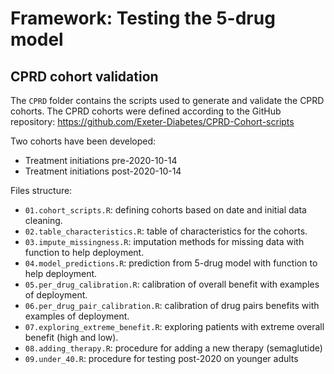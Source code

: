 # Framework: Testing the 5-drug model

## CPRD cohort validation

The `CPRD` folder contains the scripts used to generate and validate the CPRD cohorts. The CPRD cohorts were defined according to the GitHub repository: <https://github.com/Exeter-Diabetes/CPRD-Cohort-scripts>

Two cohorts have been developed:

- Treatment initiations pre-2020-10-14
- Treatment initiations post-2020-10-14


Files structure:

- `01.cohort_scripts.R`: defining cohorts based on date and initial data cleaning.
- `02.table_characteristics.R`: table of characteristics for the cohorts.
- `03.impute_missingness.R`: imputation methods for missing data with function to help deployment.
- `04.model_predictions.R`: prediction from 5-drug model with function to help deployment.
- `05.per_drug_calibration.R`: calibration of overall benefit with examples of deployment.
- `06.per_drug_pair_calibration.R`: calibration of drug pairs benefits with examples of deployment.
- `07.exploring_extreme_benefit.R`: exploring patients with extreme overall benefit (high and low).
- `08.adding_therapy.R`: procedure for adding a new therapy (semaglutide)
- `09.under_40.R`: procedure for testing post-2020 on younger adults
